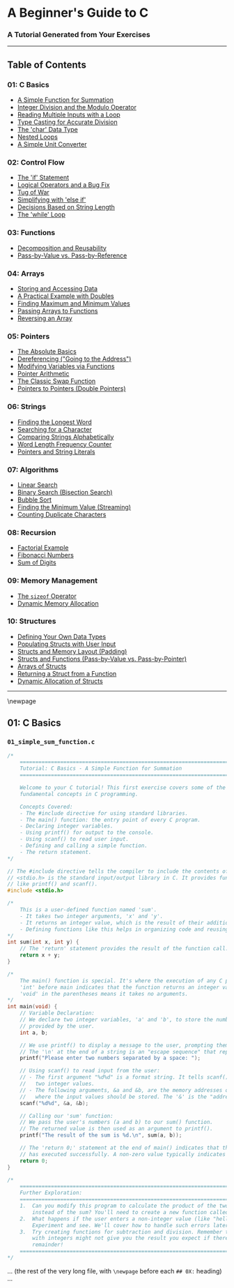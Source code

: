 # A Beginner's Guide to C
### A Tutorial Generated from Your Exercises

---

## Table of Contents

### 01: C Basics
- [A Simple Function for Summation](./01_C_Basics/01_simple_sum_function.c)
- [Integer Division and the Modulo Operator](./01_C_Basics/02_division_and_remainder.c)
- [Reading Multiple Inputs with a Loop](./01_C_Basics/03_user_input.c)
- [Type Casting for Accurate Division](./01_C_Basics/04_type_casting.c)
- [The 'char' Data Type](./01_C_Basics/05_character_output.c)
- [Nested Loops](./01_C_Basics/06_random_numbers.c)
- [A Simple Unit Converter](./01_C_Basics/07_unit_converter_example.c)

### 02: Control Flow
- [The 'if' Statement](./02_Control_Flow/01_if_statement.c)
- [Logical Operators and a Bug Fix](./02_Control_Flow/02_dice_game_with_tax.c)
- [Tug of War](./02_Control_Flow/03_tug_of_war_game.c)
- [Simplifying with 'else if'](./02_Control_Flow/04_complex_if_else.c)
- [Decisions Based on String Length](./02_Control_Flow/05_if_on_string_length.c)
- [The 'while' Loop](./02_Control_Flow/06_while_loop.c)

### 03: Functions
- [Decomposition and Reusability](./03_Functions/01_simple_functions.c)
- [Pass-by-Value vs. Pass-by-Reference](./03_Functions/02_pass_by_reference.c)

### 04: Arrays
- [Storing and Accessing Data](./04_Arrays/01_integer_array.c)
- [A Practical Example with Doubles](./04_Arrays/02_double_array.c)
- [Finding Maximum and Minimum Values](./04_Arrays/03_array_max_min.c)
- [Passing Arrays to Functions](./04_Arrays/05_passing_arrays_to_functions.c)
- [Reversing an Array](./04_Arrays/06_reversing_an_array.c)

### 05: Pointers
- [The Absolute Basics](./05_Pointers/01_pointer_basics.c)
- [Dereferencing ("Going to the Address")](./05_Pointers/02_pointer_dereferencing.c)
- [Modifying Variables via Functions](./05_Pointers/03_modifying_with_pointers.c)
- [Pointer Arithmetic](./05_Pointers/04_pointer_arithmetic.c)
- [The Classic Swap Function](./05_Pointers/05_pointer_swap.c)
- [Pointers to Pointers (Double Pointers)](./05_Pointers/06_pointers_to_pointers.c)

### 06: Strings
- [Finding the Longest Word](./06_Strings/01_longest_word.c)
- [Searching for a Character](./06_Strings/02_search_letter.c)
- [Comparing Strings Alphabetically](./06_Strings/03_sort_strings.c)
- [Word Length Frequency Counter](./06_Strings/04_word_lengths_frequency.c)
- [Pointers and String Literals](./06_Strings/05_string_concatenation.c)

### 07: Algorithms
- [Linear Search](./07_Algorithms/01_linear_search.c)
- [Binary Search (Bisection Search)](./07_Algorithms/02_bisection_search.c)
- [Bubble Sort](./07_Algorithms/03_bubble_sort.c)
- [Finding the Minimum Value (Streaming)](./07_Algorithms/04_find_smallest_integer.c)
- [Counting Duplicate Characters](./07_Algorithms/05_sort_and_search_letters.c)

### 08: Recursion
- [Factorial Example](./08_Recursion/01_factorial_iterative_vs_recursive.c)
- [Fibonacci Numbers](./08_Recursion/02_fibonacci.c)
- [Sum of Digits](./08_Recursion/03_recursion_digit_sum.c)

### 09: Memory Management
- [The `sizeof` Operator](./09_Memory_Management/01_memory_sizeof.c)
- [Dynamic Memory Allocation](./09_Memory_Management/03_dynamic_string_allocation.c)

### 10: Structures
- [Defining Your Own Data Types](./10_Structures/01_defining_structures.c)
- [Populating Structs with User Input](./10_Structures/02_accessing_structure_members.c)
- [Structs and Memory Layout (Padding)](./10_Structures/03_structure_size_in_memory.c)
- [Structs and Functions (Pass-by-Value vs. Pass-by-Pointer)](./10_Structures/04_creating_structures_from_input.c)
- [Arrays of Structs](./10_Structures/05_array_of_structures.c)
- [Returning a Struct from a Function](./10_Structures/09_manipulating_structures_with_functions.c)
- [Dynamic Allocation of Structs](./10_Structures/10_allocating_memory_for_structures.c)

---

\newpage

## 01: C Basics

### `01_simple_sum_function.c`
```c
/*
    ================================================================================
    Tutorial: C Basics - A Simple Function for Summation
    ================================================================================

    Welcome to your C tutorial! This first exercise covers some of the most
    fundamental concepts in C programming.

    Concepts Covered:
    - The #include directive for using standard libraries.
    - The main() function: the entry point of every C program.
    - Declaring integer variables.
    - Using printf() for output to the console.
    - Using scanf() to read user input.
    - Defining and calling a simple function.
    - The return statement.
*/

// The #include directive tells the compiler to include the contents of a file.
// <stdio.h> is the standard input/output library in C. It provides functions
// like printf() and scanf().
#include <stdio.h>

/*
    This is a user-defined function named 'sum'.
    - It takes two integer arguments, 'x' and 'y'.
    - It returns an integer value, which is the result of their addition.
    - Defining functions like this helps in organizing code and reusing it.
*/
int sum(int x, int y) {
    // The 'return' statement provides the result of the function call.
    return x + y;
}

/*
    The main() function is special. It's where the execution of any C program begins.
    'int' before main indicates that the function returns an integer value.
    'void' in the parentheses means it takes no arguments.
*/
int main(void) {
    // Variable Declaration:
    // We declare two integer variables, 'a' and 'b', to store the numbers
    // provided by the user.
    int a, b;

    // We use printf() to display a message to the user, prompting them for input.
    // The '\n' at the end of a string is an "escape sequence" that represents a newline character.
    printf("Please enter two numbers separated by a space: ");

    // Using scanf() to read input from the user:
    // - The first argument "%d%d" is a format string. It tells scanf() to expect
    //   two integer values.
    // - The following arguments, &a and &b, are the memory addresses of the variables
    //   where the input values should be stored. The '&' is the "address-of" operator.
    scanf("%d%d", &a, &b);

    // Calling our 'sum' function:
    // We pass the user's numbers (a and b) to our sum() function.
    // The returned value is then used as an argument to printf().
    printf("The result of the sum is %d.\n", sum(a, b));

    // The 'return 0;' statement at the end of main() indicates that the program
    // has executed successfully. A non-zero value typically indicates an error.
    return 0;
}

/*
    ================================================================================
    Further Exploration:
    ================================================================================
    1.  Can you modify this program to calculate the product of the two numbers
        instead of the sum? You'll need to create a new function called 'product'.
    2.  What happens if the user enters a non-integer value (like "hello")?
        Experiment and see. We'll cover how to handle such errors later.
    3.  Try creating functions for subtraction and division. Remember that division
        with integers might not give you the result you expect if there's a
        remainder!
    ================================================================================
*/
```

... (the rest of the very long file, with `\newpage` before each `## 0X:` heading) ...
